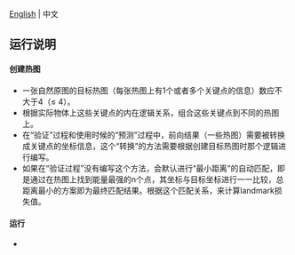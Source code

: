 [English]() | 中文

## 运行说明

#### 创建热图

- 一张自然原图的目标热图（每张热图上有1个或者多个关键点的信息）数应不大于4（≤ 4）。
- 根据实际物体上这些关键点的内在逻辑关系，组合这些关键点到不同的热图上。
- 在“验证”过程和使用时候的“预测”过程中，前向结果（一些热图）需要被转换成关键点的坐标信息，这个“转换”的方法需要根据创建目标热图时那个逻辑进行编写。
- 如果在“验证过程”没有编写这个方法，会默认进行“最小距离”的自动匹配，即是通过在热图上找到能量最强的n个点，其坐标与目标坐标进行一一比较，总距离最小的方案即为最终匹配结果。根据这个匹配关系，来计算landmark损失值。

#### 运行

- 
